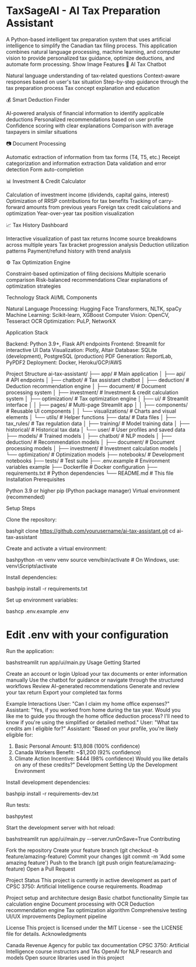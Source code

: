 # TaxSageAI - AI Tax Preparation Assistant
A Python-based intelligent tax preparation system that uses artificial intelligence to simplify the Canadian tax filing process. This application combines natural language processing, machine learning, and computer vision to provide personalized tax guidance, optimize deductions, and automate form processing.
Show Image
Features
🤖 AI Tax Chatbot

Natural language understanding of tax-related questions
Context-aware responses based on user's tax situation
Step-by-step guidance through the tax preparation process
Tax concept explanation and education

💰 Smart Deduction Finder

AI-powered analysis of financial information to identify applicable deductions
Personalized recommendations based on user profile
Confidence scoring with clear explanations
Comparison with average taxpayers in similar situations

📷 Document Processing

Automatic extraction of information from tax forms (T4, T5, etc.)
Receipt categorization and information extraction
Data validation and error detection
Form auto-completion

📊 Investment & Credit Calculator

Calculation of investment income (dividends, capital gains, interest)
Optimization of RRSP contributions for tax benefits
Tracking of carry-forward amounts from previous years
Foreign tax credit calculations and optimization
Year-over-year tax position visualization

📈 Tax History Dashboard

Interactive visualization of past tax returns
Income source breakdowns across multiple years
Tax bracket progression analysis
Deduction utilization patterns
Payment/refund history with trend analysis

⚙️ Tax Optimization Engine

Constraint-based optimization of filing decisions
Multiple scenario comparison
Risk-balanced recommendations
Clear explanations of optimization strategies

Technology Stack
AI/ML Components

Natural Language Processing: Hugging Face Transformers, NLTK, spaCy
Machine Learning: Scikit-learn, XGBoost
Computer Vision: OpenCV, Tesseract OCR
Optimization: PuLP, NetworkX

Application Stack

Backend: Python 3.9+, Flask API endpoints
Frontend: Streamlit for interactive UI
Data Visualization: Plotly, Altair
Database: SQLite (development), PostgreSQL (production)
PDF Generation: ReportLab, PyPDF2
Deployment: Docker, Heroku/GCP/AWS

Project Structure
ai-tax-assistant/
├── app/                  # Main application
│   ├── api/              # API endpoints
│   ├── chatbot/          # Tax assistant chatbot
│   ├── deduction/        # Deduction recommendation engine
│   ├── document/         # Document processing system
│   ├── investment/       # Investment & credit calculation system
│   ├── optimization/     # Tax optimization engine
│   ├── ui/               # Streamlit interface
│   │   ├── pages/        # Multi-page Streamlit app
│   │   ├── components/   # Reusable UI components
│   │   └── visualizations/ # Charts and visual elements
│   └── utils/            # Helper functions
├── data/                 # Data files
│   ├── tax_rules/        # Tax regulation data
│   ├── training/         # Model training data
│   ├── historical/       # Historical tax data
│   └── user/             # User profiles and saved data
├── models/               # Trained models
│   ├── chatbot/          # NLP models
│   ├── deduction/        # Recommendation models
│   ├── document/         # Document processing models
│   ├── investment/       # Investment calculation models
│   └── optimization/     # Optimization models
├── notebooks/            # Development notebooks
├── tests/                # Test suite
├── .env.example          # Environment variables example
├── Dockerfile            # Docker configuration
├── requirements.txt      # Python dependencies
└── README.md             # This file
Installation
Prerequisites

Python 3.9 or higher
pip (Python package manager)
Virtual environment (recommended)

Setup Steps

Clone the repository:

bashgit clone https://github.com/yourusername/ai-tax-assistant.git
cd ai-tax-assistant

Create and activate a virtual environment:

bashpython -m venv venv
source venv/bin/activate  # On Windows, use: venv\Scripts\activate

Install dependencies:

bashpip install -r requirements.txt

Set up environment variables:

bashcp .env.example .env
# Edit .env with your configuration

Run the application:

bashstreamlit run app/ui/main.py
Usage
Getting Started

Create an account or login
Upload your tax documents or enter information manually
Use the chatbot for guidance or navigate through the structured workflows
Review AI-generated recommendations
Generate and review your tax return
Export your completed tax forms

Example Interactions
User: "Can I claim my home office expenses?"
Assistant: "Yes, if you worked from home during the tax year. Would you like me to guide you through the home office deduction process? I'll need to know if you're using the simplified or detailed method."
User: "What tax credits am I eligible for?"
Assistant: "Based on your profile, you're likely eligible for:
1. Basic Personal Amount: $13,808 (100% confidence)
2. Canada Workers Benefit: ~$1,200 (92% confidence)
3. Climate Action Incentive: $444 (98% confidence)
Would you like details on any of these credits?"
Development
Setting Up the Development Environment

Install development dependencies:

bashpip install -r requirements-dev.txt

Run tests:

bashpytest

Start the development server with hot reload:

bashstreamlit run app/ui/main.py --server.runOnSave=True
Contributing

Fork the repository
Create your feature branch (git checkout -b feature/amazing-feature)
Commit your changes (git commit -m 'Add some amazing feature')
Push to the branch (git push origin feature/amazing-feature)
Open a Pull Request

Project Status
This project is currently in active development as part of CPSC 3750: Artificial Intelligence course requirements.
Roadmap

 Project setup and architecture design
 Basic chatbot functionality
 Simple tax calculation engine
 Document processing with OCR
 Deduction recommendation engine
 Tax optimization algorithm
 Comprehensive testing
 UI/UX improvements
 Deployment pipeline

License
This project is licensed under the MIT License - see the LICENSE file for details.
Acknowledgments

Canada Revenue Agency for public tax documentation
CPSC 3750: Artificial Intelligence course instructors and TAs
OpenAI for NLP research and models
Open source libraries used in this project
